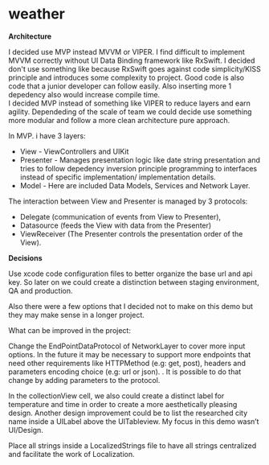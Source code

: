 # weather

**Architecture**

I decided use MVP instead MVVM or VIPER.
I find difficult to implement MVVM correctly without UI Data Binding framework like RxSwift. 
I decided don't use something like because RxSwift goes against code simplicity/KISS principle and introduces some complexity to project. Good code is also code that a junior developer can follow easily.
Also inserting more 1 depedency also would increase compile time.  
I decided MVP instead of something like VIPER to reduce layers and earn agility.
Dependeding of the scale of team we could decide use something more modular and follow a more clean architecture pure approach.

In MVP. i have 3 layers:
* View - ViewControllers and UIKit
* Presenter - Manages presentation logic like date string presentation and tries to follow depedency inversion principle programming to interfaces instead of specific implementation/ implementation details. 
* Model - Here are included Data Models, Services and Network Layer.

The interaction between View and Presenter is managed by 3 protocols:
* Delegate (communication of events from View to Presenter), 
* Datasource (feeds the View with data from the Presenter) 
* ViewReceiver (The Presenter controls the presentation order of the View).


**Decisions**

Use xcode code configuration files to better organize the base url and api key. So later on we could create a distinction between staging environment, QA and production. 

Also there were a few options that I decided not to make on this demo but they may make sense in a longer project.

What can be improved in the project:

Change the EndPointDataProtocol of NetworkLayer to cover more input options. In the future it may be necessary to support more endpoints that need other requirements like HTTPMethod (e.g: get, post), headers and parameters encoding choice (e.g: url or json). . It is possible to do that change by adding parameters to the protocol.

In the collectionView cell, we also could create a distinct label for temperature and time in order to create a more aesthetically pleasing design. Another design improvement could be to list the researched city name inside a UILabel above the UITableview. 
My focus in this demo wasn’t UI/Design.

Place all strings inside a LocalizedStrings file to have all strings centralized and facilitate the work of Localization.
